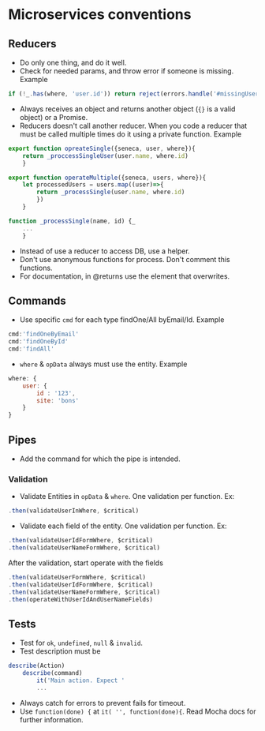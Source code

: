 # Microservices conventions

## Reducers
* Do only one thing, and do it well.
* Check for needed params, and throw error if someone is missing. Example
```javaScript
if (!_.has(where, 'user.id')) return reject(errors.handle('#missingUserId'))
```
* Always receives an object and returns another object (`{}` is a valid object) or a Promise.
* Reducers doesn't call another reducer. When you code a reducer that must be called multiple times do it using a private function. Example
```javaScript
export function opreateSingle({seneca, user, where}){
    return _proccessSingleUser(user.name, where.id)
    }

export function operateMultiple({seneca, users, where}){
    let processedUsers = users.map((user)=>{
        return _processSingle(user.name, where.id)
        })
    }

function _processSingle(name, id) {_
    ...
    }
```
* Instead of use a reducer to access DB, use a helper.
* Don't use anonymous functions for process. Don't comment this functions.
* For documentation, in @returns use the element that overwrites.

## Commands

* Use specific `cmd` for each type findOne/All byEmail/Id. Example
```javaScript
cmd:'findOneByEmail'
cmd:'findOneById'
cmd:'findAll'
```
* `where` & `opData` always must use the entity. Example
```javaScript
where: {
    user: {
        id : '123',
        site: 'bons'
    }
}
```

## Pipes

* Add the command for which the pipe is intended.

### Validation

* Validate Entities in `opData` & `where`. One validation per function. Ex:
```javaScript
.then(validateUserInWhere, $critical)
```
* Validate each field of the entity. One validation per function. Ex:
```javaScript
.then(validateUserIdFormWhere, $critical)
.then(validateUserNameFormWhere, $critical)
```
After the validation, start operate with the fields
```javaScript
.then(validateUserFormWhere, $critical)
.then(validateUserIdFormWhere, $critical)
.then(validateUserNameFormWhere, $critical)
.then(operateWithUserIdAndUserNameFields)
```

## Tests

* Test for `ok`, `undefined`, `null` & `invalid`.
* Test description must be
```javaScript
describe(Action)
    describe(command)
        it('Main action. Expect '
        ...
```
* Always catch for errors to prevent fails for timeout.
* Use `function(done) {` at `it( '', function(done){`. Read Mocha docs for further information.

